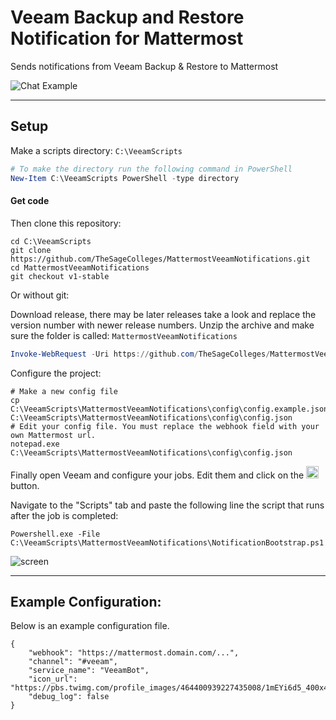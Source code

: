 # Veeam Backup and Restore Notification for Mattermost

Sends notifications from Veeam Backup & Restore to Mattermost

![Chat Example](https://raw.githubusercontent.com/TheSageColleges/MattermostVeeamNotifications/master/asset/img/screens/sh-2.png)

---

## Setup

Make a scripts directory: `C:\VeeamScripts`

```powershell
# To make the directory run the following command in PowerShell
New-Item C:\VeeamScripts PowerShell -type directory
```

#### Get code

Then clone this repository:

```shell
cd C:\VeeamScripts
git clone https://github.com/TheSageColleges/MattermostVeeamNotifications.git
cd MattermostVeeamNotifications
git checkout v1-stable
```

Or without git:

Download release, there may be later releases take a look and replace the version number with newer release numbers.
Unzip the archive and make sure the folder is called: `MattermostVeeamNotifications`
```powershell
Invoke-WebRequest -Uri https://github.com/TheSageColleges/MattermostVeeamNotifications/archive/v1.0.zip -OutFile C:\VeeamScripts\MattermostVeeamNotifications-v1.0.zip
```

Configure the project:

```shell
# Make a new config file
cp C:\VeeamScripts\MattermostVeeamNotifications\config\config.example.json C:\VeeamScripts\MattermostVeeamNotifications\config\config.json
# Edit your config file. You must replace the webhook field with your own Mattermost url.
notepad.exe C:\VeeamScripts\MattermostVeeamNotifications\config\config.json
```

Finally open Veeam and configure your jobs. Edit them and click on the <img src="https://raw.githubusercontent.com/TheSageColleges/MattermostVeeamNotifications/master/asset/img/screens/sh-3.png" height="20"> button.

Navigate to the "Scripts" tab and paste the following line the script that runs after the job is completed:

```shell
Powershell.exe -File C:\VeeamScripts\MattermostVeeamNotifications\NotificationBootstrap.ps1
```

![screen](https://raw.githubusercontent.com/TheSageColleges/MattermostVeeamNotifications/master/asset/img/screens/sh-1.png)

---

## Example Configuration:

Below is an example configuration file.

```shell
{
	"webhook": "https://mattermost.domain.com/...",
	"channel": "#veeam",
	"service_name": "VeeamBot",
	"icon_url": "https://pbs.twimg.com/profile_images/464400939227435008/1mEYi6d5_400x400.jpeg",
	"debug_log": false
}
```
